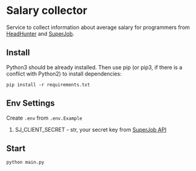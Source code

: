 # Salary collector
Service to collect information about average salary for programmers from [HeadHunter](https://hh.ru/) and [SuperJob](https://superjob.ru/). 

## Install
Python3 should be already installed. Then use pip (or pip3, if there is a conflict with Python2) to install dependencies:
```
pip install -r requirements.txt
```
## Env Settings
Create `.env` from `.env.Example`
1. SJ_CLIENT_SECRET - str, your secret key from [SuperJob API](https://api.superjob.ru/info/)

## Start
```
python main.py
```